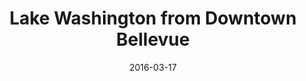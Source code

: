 ---
title: "Lake Washington from Downtown Bellevue"
date: 2016-03-17
picture: /assets/content/camera-roll/2016/03/2016-03-17-lake-washington-from-downtown-bellevue/20160317_160611442_iOS.jpg
thumbnail: /assets/content/camera-roll/2016/03/2016-03-17-lake-washington-from-downtown-bellevue/20160317_160611442_iOS-thumbnail.jpg
type: picture
tags:
  - downtown
  - sky
  - Bellevue
  - Lake Washington
  - Microsoft Campus
  - photograph
---